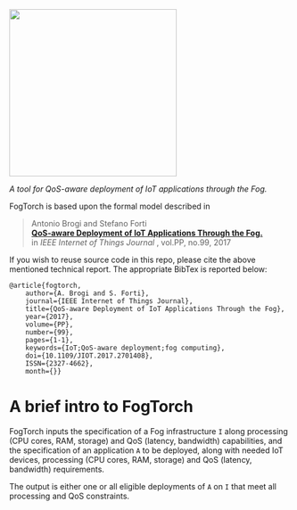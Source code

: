 <img src="https://github.com/di-unipi-socc/FogTorch/blob/master/img/logoft.PNG" width="300">

_A tool for QoS-aware deployment of IoT applications through the Fog._

FogTorch is based upon the formal model described in

> Antonio Brogi and Stefano Forti <br>
> [**QoS-aware Deployment of IoT Applications Through the Fog.**](http://ieeexplore.ieee.org/document/7919155/) <br>
>  in _IEEE Internet of Things Journal_ , vol.PP, no.99, 2017

If you wish to reuse source code in this repo, please cite the above mentioned technical report. The appropriate BibTex is reported below:

```
@article{fogtorch, 
	author={A. Brogi and S. Forti}, 
	journal={IEEE Internet of Things Journal}, 
	title={QoS-aware Deployment of IoT Applications Through the Fog}, 
	year={2017}, 
	volume={PP}, 
	number={99}, 
	pages={1-1}, 
	keywords={IoT;QoS-aware deployment;fog computing}, 
	doi={10.1109/JIOT.2017.2701408}, 
	ISSN={2327-4662}, 
	month={}}
```

# A brief intro to FogTorch

FogTorch inputs the specification of a Fog infrastructure ```I``` along processing (CPU cores, RAM, storage) and QoS (latency, bandwidth) capabilities, and the specification of an application ```A``` to be deployed, along with needed IoT devices, processing (CPU cores, RAM, storage) and QoS (latency, bandwidth) requirements.

The output is either one or all eligible deployments of ```A``` on ```I``` that meet all processing and QoS constraints.

